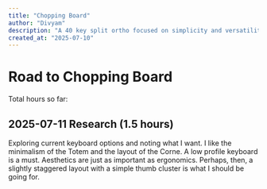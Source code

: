 ```yaml
---
title: "Chopping Board"
author: "Divyam"
description: "A 40 key split ortho focused on simplicity and versatility."
created_at: "2025-07-10"
---
```


# Road to Chopping Board
Total hours so far: 
## 2025-07-11 Research (1.5 hours)
Exploring current keyboard options and noting what I want. I like the minimalism of the Totem and the layout of the Corne. A low profile keyboard is a must. Aesthetics are just as important as ergonomics.
Perhaps, then, a slightly staggered layout with a simple thumb cluster is what I should be going for.
